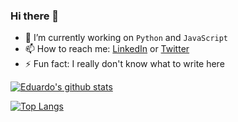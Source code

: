 ### Hi there 👋

- 🔭 I’m currently working on `Python` and `JavaScript`
- 📫 How to reach me: [LinkedIn](https://www.linkedin.com/in/eduardo-gallegos-sol%C3%ADs/) or [Twitter](https://twitter.com/Eduardowyy)
- ⚡ Fun fact: I really don't know what to write here

[![Eduardo's github stats](https://github-readme-stats.vercel.app/api?username=Eduardogallegos&count_private=true&show_icons=true&theme=blue-green)](https://github.com/anuraghazra/github-readme-stats)

[![Top Langs](https://github-readme-stats.vercel.app/api/top-langs/?username=Eduardogallegos&layout=compact&count_private=true&show_icons=true&theme=blue-green)](https://github.com/anuraghazra/github-readme-stats)
